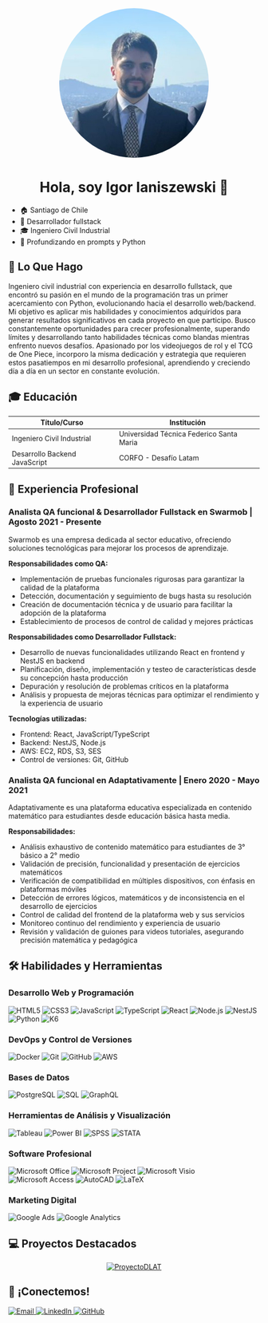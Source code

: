 <div align="center">
  <img width="300" height="300" src="assets/1736123357395.png" alt="Foto de perfil" style="border-radius: 50%; object-fit: cover;" />
</div>

# <div align="center">Hola, soy Igor Ianiszewski 👋</div>

- 🏠 Santiago de Chile
- 💼 Desarrollador fullstack
- 🎓 Ingeniero Civil Industrial
- 🌱 Profundizando en prompts y Python

## 🚀 Lo Que Hago

Ingeniero civil industrial con experiencia en desarrollo fullstack, que encontró su pasión en el mundo de la programación tras un primer acercamiento con Python, evolucionando hacia el desarrollo web/backend. Mi objetivo es aplicar mis habilidades y conocimientos adquiridos para generar resultados significativos en cada proyecto en que participo. Busco constantemente oportunidades para crecer profesionalmente, superando límites y desarrollando tanto habilidades técnicas como blandas mientras enfrento nuevos desafíos. Apasionado por los videojuegos de rol y el TCG de One Piece, incorporo la misma dedicación y estrategia que requieren estos pasatiempos en mi desarrollo profesional, aprendiendo y creciendo día a día en un sector en constante evolución.

## 🎓 Educación

| Título/Curso                  | Institución                              |
| ----------------------------- | ---------------------------------------- |
| Ingeniero Civil Industrial    | Universidad Técnica Federico Santa Maria |
| Desarrollo Backend JavaScript | CORFO - Desafío Latam                    |

## 💼 Experiencia Profesional

### Analista QA funcional & Desarrollador Fullstack en Swarmob | Agosto 2021 - Presente

Swarmob es una empresa dedicada al sector educativo, ofreciendo soluciones tecnológicas para mejorar los procesos de aprendizaje.

**Responsabilidades como QA:**

- Implementación de pruebas funcionales rigurosas para garantizar la calidad de la plataforma
- Detección, documentación y seguimiento de bugs hasta su resolución
- Creación de documentación técnica y de usuario para facilitar la adopción de la plataforma
- Establecimiento de procesos de control de calidad y mejores prácticas

**Responsabilidades como Desarrollador Fullstack:**

- Desarrollo de nuevas funcionalidades utilizando React en frontend y NestJS en backend
- Planificación, diseño, implementación y testeo de características desde su concepción hasta producción
- Depuración y resolución de problemas críticos en la plataforma
- Análisis y propuesta de mejoras técnicas para optimizar el rendimiento y la experiencia de usuario

**Tecnologías utilizadas:**

- Frontend: React, JavaScript/TypeScript
- Backend: NestJS, Node.js
- AWS: EC2, RDS, S3, SES
- Control de versiones: Git, GitHub

### Analista QA funcional en Adaptativamente | Enero 2020 - Mayo 2021

Adaptativamente es una plataforma educativa especializada en contenido matemático para estudiantes desde educación básica hasta media.

**Responsabilidades:**

- Análisis exhaustivo de contenido matemático para estudiantes de 3° básico a 2° medio
- Validación de precisión, funcionalidad y presentación de ejercicios matemáticos
- Verificación de compatibilidad en múltiples dispositivos, con énfasis en plataformas móviles
- Detección de errores lógicos, matemáticos y de inconsistencia en el desarrollo de ejercicios
- Control de calidad del frontend de la plataforma web y sus servicios
- Monitoreo continuo del rendimiento y experiencia de usuario
- Revisión y validación de guiones para videos tutoriales, asegurando precisión matemática y pedagógica

## 🛠️ Habilidades y Herramientas

### Desarrollo Web y Programación

<p align="left">
  <img src="https://img.shields.io/badge/HTML5-E34F26?style=for-the-badge&logo=html5&logoColor=white" alt="HTML5"/>
  <img src="https://img.shields.io/badge/CSS3-1572B6?style=for-the-badge&logo=css3&logoColor=white" alt="CSS3"/>
  <img src="https://img.shields.io/badge/JavaScript-F7DF1E?style=for-the-badge&logo=javascript&logoColor=black" alt="JavaScript"/>
  <img src="https://img.shields.io/badge/TypeScript-3178C6?style=for-the-badge&logo=typescript&logoColor=white" alt="TypeScript"/>
  <img src="https://img.shields.io/badge/React-61DAFB?style=for-the-badge&logo=react&logoColor=black" alt="React"/>
  <img src="https://img.shields.io/badge/Node.js-339933?style=for-the-badge&logo=nodedotjs&logoColor=white" alt="Node.js"/>
  <img src="https://img.shields.io/badge/NestJS-E0234E?style=for-the-badge&logo=nestjs&logoColor=white" alt="NestJS"/>
  <img src="https://img.shields.io/badge/Python-3776AB?style=for-the-badge&logo=python&logoColor=white" alt="Python"/>
  <img src="https://img.shields.io/badge/K6-7D64FF?style=for-the-badge&logo=k6&logoColor=white" alt="K6"/>
</p>

### DevOps y Control de Versiones

<p align="left">
  <img src="https://img.shields.io/badge/Docker-2496ED?style=for-the-badge&logo=docker&logoColor=white" alt="Docker"/>
  <img src="https://img.shields.io/badge/Git-F05032?style=for-the-badge&logo=git&logoColor=white" alt="Git"/>
  <img src="https://img.shields.io/badge/GitHub-181717?style=for-the-badge&logo=github&logoColor=white" alt="GitHub"/>
  <img src="https://img.shields.io/badge/AWS-232F3E?style=for-the-badge&logo=amazon-aws&logoColor=white" alt="AWS"/>
</p>

### Bases de Datos

<p align="left">
  <img src="https://img.shields.io/badge/PostgreSQL-316192?style=for-the-badge&logo=postgresql&logoColor=white" alt="PostgreSQL"/>
  <img src="https://img.shields.io/badge/SQL-4479A1?style=for-the-badge&logo=mysql&logoColor=white" alt="SQL"/>
  <img src="https://img.shields.io/badge/GraphQL-E10098?style=for-the-badge&logo=graphql&logoColor=white" alt="GraphQL"/>
</p>

### Herramientas de Análisis y Visualización

<p align="left">
  <img src="https://img.shields.io/badge/Tableau-E97627?style=for-the-badge&logo=tableau&logoColor=white" alt="Tableau"/>
  <img src="https://img.shields.io/badge/Power_BI-F2C811?style=for-the-badge&logo=powerbi&logoColor=black" alt="Power BI"/>
  <img src="https://img.shields.io/badge/SPSS-052FAD?style=for-the-badge&logo=ibm&logoColor=white" alt="SPSS"/>
  <img src="https://img.shields.io/badge/STATA-3776AB?style=for-the-badge&logo=stata&logoColor=white" alt="STATA"/>
</p>

### Software Profesional

<p align="left">
  <img src="https://img.shields.io/badge/Microsoft_Office-D83B01?style=for-the-badge&logo=microsoft-office&logoColor=white" alt="Microsoft Office"/>
  <img src="https://img.shields.io/badge/Microsoft_Project-217346?style=for-the-badge&logo=microsoft&logoColor=white" alt="Microsoft Project"/>
  <img src="https://img.shields.io/badge/Microsoft_Visio-3955A3?style=for-the-badge&logo=microsoft-visio&logoColor=white" alt="Microsoft Visio"/>
  <img src="https://img.shields.io/badge/Microsoft_Access-A4373A?style=for-the-badge&logo=microsoft-access&logoColor=white" alt="Microsoft Access"/>
  <img src="https://img.shields.io/badge/AutoCAD-0696D7?style=for-the-badge&logo=autodesk&logoColor=white" alt="AutoCAD"/>
  <img src="https://img.shields.io/badge/LaTeX-008080?style=for-the-badge&logo=latex&logoColor=white" alt="LaTeX"/>
</p>

### Marketing Digital

<p align="left">
  <img src="https://img.shields.io/badge/Google_Ads-4285F4?style=for-the-badge&logo=google-ads&logoColor=white" alt="Google Ads"/>
  <img src="https://img.shields.io/badge/Google_Analytics-E37400?style=for-the-badge&logo=google-analytics&logoColor=white" alt="Google Analytics"/>
</p>

<!-- ## 📊 Estadísticas de GitHub

<p align="center">
  <img src="https://github-readme-stats.vercel.app/api?username=igorianisz&show_icons=true&theme=radical&locale=es" alt="Estadísticas de GitHub" />
  <img src="https://github-readme-streak-stats.herokuapp.com/?user=igorianisz&theme=radical&locale=es" alt="Racha de GitHub" />
</p> -->

## 💻 Proyectos Destacados

<div align="center">
  <a href="https://github.com/Igorianisz/proyectoDLAT">
    <img src="https://github-readme-stats.vercel.app/api/pin/?username=igorianisz&repo=proyectoDLAT&theme=radical" alt="ProyectoDLAT" />
  </a>
</div>

## 🤝 ¡Conectemos!

<p align="left">
  <a href="mailto:igorianisz@gmail.com">
    <img src="https://img.shields.io/badge/Email-D14836?style=for-the-badge&logo=gmail&logoColor=white" alt="Email"/>
  </a>
  <a href="https://linkedin.com/in/igor-andr%C3%A9s-ianiszewski-sep%C3%BAlveda-19a899118/">
    <img src="https://img.shields.io/badge/LinkedIn-0077B5?style=for-the-badge&logo=linkedin&logoColor=white" alt="LinkedIn"/>
  </a>
  <a href="https://github.com/igorianisz">
    <img src="https://img.shields.io/badge/GitHub-100000?style=for-the-badge&logo=github&logoColor=white" alt="GitHub"/>
  </a>
</p>
